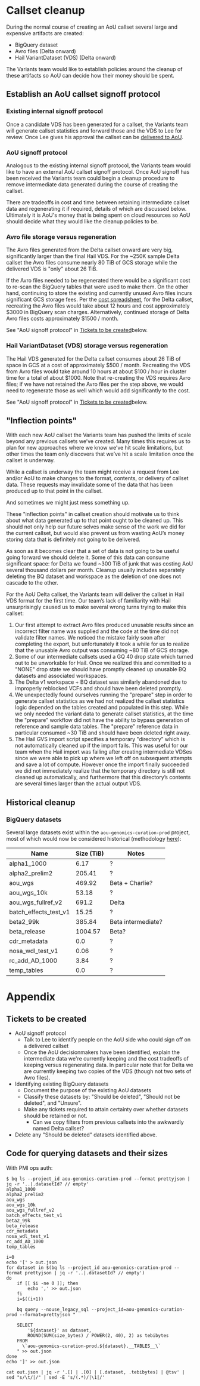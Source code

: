 # Callset cleanup

During the normal course of creating an AoU callset several large and expensive artifacts are created:

* BigQuery dataset
* Avro files (Delta onward)
* Hail VariantDataset (VDS) (Delta onward)

The Variants team would like to establish policies around the cleanup of these artifacts so AoU can decide how their
money should be spent.

## Establish an AoU callset signoff protocol

### Existing internal signoff protocol

Once a candidate VDS has been generated for a callset, the Variants team will generate callset statistics and forward
those and the VDS to Lee for review. Once Lee gives his approval the callset can
be [delivered to AoU](../vds/delivery/Delivering%20a%20VDS.md).

### AoU signoff protocol

Analogous to the existing internal signoff protocol, the Variants team would like to have an external AoU callset
signoff protocol. Once AoU signoff has been received the Variants team could begin a cleanup procedure to remove
intermediate data generated during the course of creating the callset.

There are tradeoffs in cost and time between retaining intermediate callset data and regenerating it if required,
details of which are discussed below. Ultimately it is AoU's money that is being spent on cloud resources so AoU should
decide what they would like the cleanup policies to be.

### Avro file storage versus regeneration

The Avro files generated from the Delta callset onward are very big, significantly larger than the final Hail VDS.
For the ~250K sample Delta callset the Avro files consume nearly 80 TiB of GCS storage while the delivered VDS is
"only" about 26 TiB.

If the Avro files needed to be regenerated there would be a significant cost to re-scan the BigQuery tables that
were used to make them. On the other hand, continuing to store the existing and currently unused Avro files incurs
significant GCS storage fees. Per
the [cost spreadsheet](https://docs.google.com/spreadsheets/d/1fcmEVWvjsx4XFLT9ZUsruUznnlB94xKgDIIyCGu6ryQ/edit#gid=0),
for the Delta callset, recreating the Avro files would take about 12 hours and cost approximately $3000 in BigQuery scan
charges. Alternatively, continued storage of Delta Avro files costs approximately $1500 / month.

See "AoU signoff protocol" in [Tickets to be created](#tickets-to-be-created)below.

### Hail VariantDataset (VDS) storage versus regeneration

The Hail VDS generated for the Delta callset consumes about 26 TiB of space in GCS at a cost of approximately $500 /
month. Recreating the VDS from Avro files would take around 10 hours at about $100 / hour in cluster time for a total of
about $1000. Note that re-creating the VDS requires Avro files; if we have not retained the Avro files per the step
above, we would need to regenerate those as well which would add significantly to the cost.

See "AoU signoff protocol" in [Tickets to be created](#tickets-to-be-created)below.

## "Inflection points"

With each new AoU callset the Variants team has pushed the limits of scale beyond any previous callsets
we’ve created. Many times this requires us to plan for new approaches where we know we’ve hit scale limitations, but
other times the team only discovers that we’ve hit a scale limitation once the callset is underway.

While a callset is underway the team might receive a request from Lee and/or AoU to make changes to the format,
contents, or delivery of callset data. These requests may invalidate some of the data that has been produced up to that
point in the callset.

And sometimes we might just mess something up.

These "inflection points" in callset creation should motivate us to think about what data generated
up to that point ought to be cleaned up. This should not only help our future selves make sense of the work we did for
the current callset, but would also prevent us from wasting AoU’s money storing data that is definitely not going to be
delivered.

As soon as it becomes clear that a set of data is not going to be useful going forward we should delete it. Some of this
data can consume significant space: for Delta we found ~300 TiB of junk that was costing AoU several thousand dollars
per month. Cleanup usually includes separately deleting the BQ dataset and workspace as the deletion of one does not
cascade to the other.

For the AoU Delta callset, the Variants team will deliver the callset in Hail VDS format for the first time. Our team’s
lack of familiarity with Hail unsurprisingly caused us to make several wrong turns trying to make this callset:

1. Our first attempt to extract Avro files produced unusable results since an incorrect filter name was supplied and the
   code at the time did not validate filter names. We noticed the mistake fairly soon after completing the export, but
   unfortunately it took a while for us to realize that the unusable Avro output was consuming ~80 TiB of GCS storage.
2. Some of our intermediate callsets used a GQ 40 drop state which turned out to be unworkable for Hail. Once we
   realized this and committed to a "NONE" drop state we should have promptly cleaned up unusable BQ datasets and
   associated workspaces.
3. The Delta v1 workspace + BQ dataset was similarly abandoned due to improperly reblocked VCFs and should have been
   deleted promptly.
4. We unexpectedly found ourselves running the "prepare" step in order to generate callset statistics as we had not
   realized the callset statistics logic depended on the tables created and populated in this step. While we only needed
   the variant data to generate callset statistics, at the time the "prepare" workflow did not have the ability to
   bypass generation of reference and sample data tables. The "prepare" reference data in particular consumed ~30 TiB
   and should have been deleted right away.
5. The Hail GVS import script specifies a temporary "directory” which is not automatically cleaned up if the import
   fails. This was useful for our team when the Hail import was failing after creating intermediate VDSes since we were
   able to pick up where we left off on subsequent attempts and save a lot of compute. However once the import finally
   succeeded we did not immediately realize that the temporary directory is still not cleaned up automatically, and
   furthermore that this directory’s contents are several times larger than the actual output VDS.

## Historical cleanup

### BigQuery datasets

Several large datasets exist within the `aou-genomics-curation-prod` project, most of
which would now be considered historical (methodology [here](#code-for-querying-datasets-and-their-sizes)):

| Name | Size (TiB) | Notes              |
|------|------------|--------------------|
|alpha1_1000|6.17| ?                  |
|alpha2_prelim2|205.41| ?                  |
|aou_wgs|469.92| Beta + Charlie?    |
|aou_wgs_10k|53.18| ?                  |
|aou_wgs_fullref_v2|691.2| Delta              |
|batch_effects_test_v1|15.25| ?                  |
|beta2_99k|385.84| Beta intermediate? |
|beta_release|1004.57| Beta?              |
|cdr_metadata|0.0| ?                  |
|nosa_wdl_test_v1|0.06| ?                  |
|rc_add_AD_1000|3.84| ?                  |
|temp_tables|0.0| ?                  |


# Appendix

## Tickets to be created

* AoU signoff protocol
    * Talk to Lee to identify people on the AoU side who could sign off on a delivered callset
    * Once the AoU decisionmakers have been identified, explain the intermediate data we're currently keeping and the
      cost tradeoffs of keeping versus regenerating data. In particular note that for Delta we are currently keeping two
      copies of the VDS (though not two sets of Avro files).
* Identifying existing BigQuery datasets
    * Document the purpose of the existing AoU datasets
    * Classify these datasets by: "Should be deleted", "Should not be deleted", and "Unsure".
    * Make any tickets required to attain certainty over whether datasets should be retained or not.
      * Can we copy filters from previous callsets into the awkwardly named Delta callset?
* Delete any "Should be deleted" datasets identified above.

## Code for querying datasets and their sizes

With PMI ops auth:

```shell
$ bq ls --project_id aou-genomics-curation-prod --format prettyjson | jq -r '..|.datasetId? // empty'
alpha1_1000
alpha2_prelim2
aou_wgs
aou_wgs_10k
aou_wgs_fullref_v2
batch_effects_test_v1
beta2_99k
beta_release
cdr_metadata
nosa_wdl_test_v1
rc_add_AD_1000
temp_tables
```

```shell
i=0
echo '[' > out.json
for dataset in $(bq ls --project_id aou-genomics-curation-prod --format prettyjson | jq -r '..|.datasetId? // empty')
do
    if [[ $i -ne 0 ]]; then
        echo ',' >> out.json
    fi
    i=$((i+1))

    bq query --nouse_legacy_sql --project_id=aou-genomics-curation-prod --format=prettyjson "
    
    SELECT
        '${dataset}' as dataset,
        ROUND(SUM(size_bytes) / POWER(2, 40), 2) as tebibytes
    FROM
      \`aou-genomics-curation-prod.${dataset}.__TABLES__\`
    " >> out.json
done
echo ']' >> out.json

cat out.json | jq -r '.[] | .[0] | [.dataset, .tebibytes] | @tsv' | sed "s/\t/|/" | sed -E 's/(.*)/|\1|/'
```
